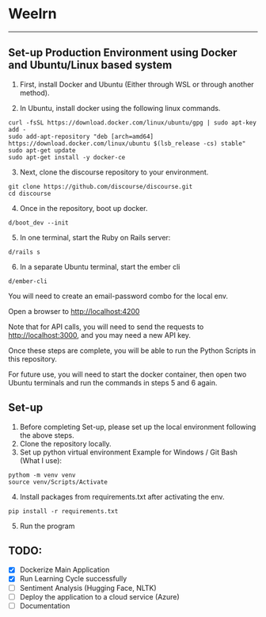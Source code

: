 # Weelrn

---
## Set-up Production Environment using Docker and Ubuntu/Linux based system
1. First, install Docker and Ubuntu (Either through WSL or through another method).


2. In Ubuntu, install docker using the following linux commands.
```
curl -fsSL https://download.docker.com/linux/ubuntu/gpg | sudo apt-key add -
sudo add-apt-repository "deb [arch=amd64] https://download.docker.com/linux/ubuntu $(lsb_release -cs) stable"
sudo apt-get update
sudo apt-get install -y docker-ce
```

3. Next, clone the discourse repository to your environment.
```
git clone https://github.com/discourse/discourse.git
cd discourse
```

4. Once in the repository, boot up docker.
```
d/boot_dev --init
```

5. In one terminal, start the Ruby on Rails server:
```
d/rails s
```

6. In a separate Ubuntu terminal, start the ember cli
```
d/ember-cli
```
You will need to create an email-password combo for the local env.

Open a browser to [http://localhost:4200](http://localhost:4200)

Note that for API calls, you will need to send the requests to [http://localhost:3000](http://localhost:3000), and you may need a new API key.

Once these steps are complete, you will be able to run the Python Scripts in this repository.

For future use, you will need to start the docker container, then open two Ubuntu terminals and run the commands in steps 5 and 6 again.

## Set-up
1. Before completing Set-up, please set up the local environment following the above steps.
2. Clone the repository locally.
3. Set up python virtual environment
Example for Windows / Git Bash (What I use):
```
pythom -m venv venv
source venv/Scripts/Activate
```
4. Install packages from requirements.txt after activating the env.
```
pip install -r requirements.txt
```
5. Run the program


## TODO:
- [x] Dockerize Main Application
- [x] Run Learning Cycle successfully
- [ ] Sentiment Analysis (Hugging Face, NLTK)
- [ ] Deploy the application to a cloud service (Azure)
- [ ] Documentation